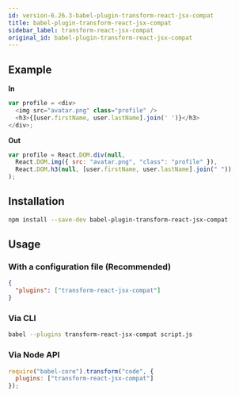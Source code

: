 ```yaml
---
id: version-6.26.3-babel-plugin-transform-react-jsx-compat
title: babel-plugin-transform-react-jsx-compat
sidebar_label: transform-react-jsx-compat
original_id: babel-plugin-transform-react-jsx-compat
---
```


## Example

**In**

```javascript
var profile = <div>
  <img src="avatar.png" class="profile" />
  <h3>{[user.firstName, user.lastName].join(' ')}</h3>
</div>;
```

**Out**

```javascript
var profile = React.DOM.div(null,
  React.DOM.img({ src: "avatar.png", "class": "profile" }),
  React.DOM.h3(null, [user.firstName, user.lastName].join(" "))
);
```

## Installation

```sh
npm install --save-dev babel-plugin-transform-react-jsx-compat
```

## Usage

### With a configuration file (Recommended)

```json
{
  "plugins": ["transform-react-jsx-compat"]
}
```

### Via CLI

```sh
babel --plugins transform-react-jsx-compat script.js
```

### Via Node API

```javascript
require("babel-core").transform("code", {
  plugins: ["transform-react-jsx-compat"]
});
```

